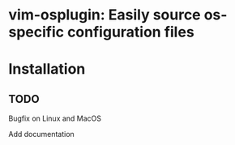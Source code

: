 vim-osplugin: Easily source os-specific configuration files
===========================================================

# Installation

## TODO
Bugfix on Linux and MacOS

Add documentation
